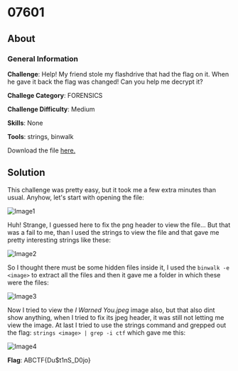 # 07601
## About

### General Information

__Challenge__: Help! My friend stole my flashdrive that had the flag on it. When he gave it back the flag was changed! Can you help me decrypt it?

__Challege Category__: FORENSICS

__Challenge Difficulty__: Medium

__Skills__: None

__Tools__: strings, binwalk

Download the file [here.](https://mega.nz/file/CXYXBQAK#6eLJSXvAfGnemqWpNbLQtOHBvtkCzA7-zycVjhHPYQQ)

## Solution

This challenge was pretty easy, but it took me a few extra minutes than usual. Anyhow, let's start with opening the file:

![Image1]()

Huh! Strange, I guessed here to fix the png header to view the file... But that was a fail to me, than I used the strings to view the file and that gave me pretty interesting strings like these:

![Image2]()

So I thought there must be some hidden files inside it, I used the ```binwalk -e <image>``` to extract all the files and then it gave me a folder in which these were the files:

![Image3]()

Now I tried to view the _I Warned You.jpeg_ image also, but that also dint show anything, when I tried to fix its jpeg header, it was still not letting me view the image. At last I tried to use the strings command and grepped out the flag: ```strings <image> | grep -i ctf``` which gave me this:

![Image4]()

__Flag__: ABCTF{Du$t1nS_D0jo}




